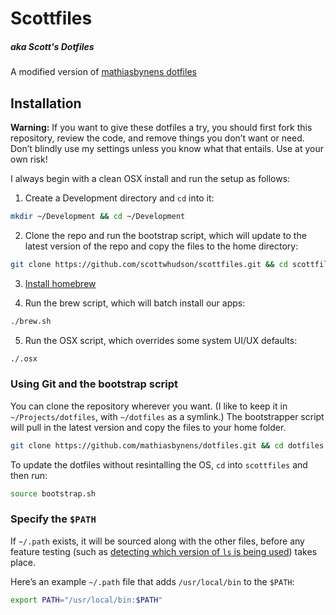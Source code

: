 # Scottfiles
##### aka Scott's Dotfiles

A modified version of [mathiasbynens dotfiles](https://github.com/mathiasbynens/dotfiles)

## Installation

**Warning:** If you want to give these dotfiles a try, you should first fork this repository, review the code, and remove things you don’t want or need. Don’t blindly use my settings unless you know what that entails. Use at your own risk!

I always begin with a clean OSX install and run the setup as follows:

1. Create a Development directory and `cd` into it:
```bash
mkdir ~/Development && cd ~/Development
```

2. Clone the repo and run the bootstrap script, which will update to the latest version of the repo and copy the files to the home directory:
```bash
git clone https://github.com/scottwhudson/scottfiles.git && cd scottfiles && source bootstrap.sh
```

3. [Install homebrew](http://brew.sh/)

4. Run the brew script, which will batch install our apps:
```bash
./brew.sh
```

5. Run the OSX script, which overrides some system UI/UX defaults:
```bash
./.osx
```

### Using Git and the bootstrap script

You can clone the repository wherever you want. (I like to keep it in `~/Projects/dotfiles`, with `~/dotfiles` as a symlink.) The bootstrapper script will pull in the latest version and copy the files to your home folder.

```bash
git clone https://github.com/mathiasbynens/dotfiles.git && cd dotfiles && source bootstrap.sh
```

To update the dotfiles without resintalling the OS, `cd` into `scottfiles` and then run:

```bash
source bootstrap.sh
```


### Specify the `$PATH`

If `~/.path` exists, it will be sourced along with the other files, before any feature testing (such as [detecting which version of `ls` is being used](https://github.com/mathiasbynens/dotfiles/blob/aff769fd75225d8f2e481185a71d5e05b76002dc/.aliases#L21-26)) takes place.

Here’s an example `~/.path` file that adds `/usr/local/bin` to the `$PATH`:

```bash
export PATH="/usr/local/bin:$PATH"
```

